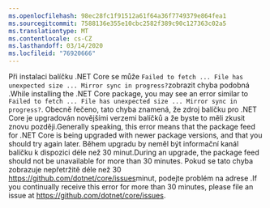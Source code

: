 ```yaml
---
ms.openlocfilehash: 98ec28fc1f91512a61f64a36f7749379e864fea1
ms.sourcegitcommit: 7588136e355e10cbc2582f389c90c127363c02a5
ms.translationtype: MT
ms.contentlocale: cs-CZ
ms.lasthandoff: 03/14/2020
ms.locfileid: "76920666"
---
```


<span data-ttu-id="179cb-101">Při instalaci balíčku .NET Core se může `Failed to fetch ... File has unexpected size ... Mirror sync in progress?`zobrazit chyba podobná .</span><span class="sxs-lookup"><span data-stu-id="179cb-101">While installing the .NET Core package, you may see an error similar to `Failed to fetch ... File has unexpected size ... Mirror sync in progress?`.</span></span> <span data-ttu-id="179cb-102">Obecně řečeno, tato chyba znamená, že zdroj balíčku pro .NET Core je upgradován novějšími verzemi balíčků a že byste to měli zkusit znovu později.</span><span class="sxs-lookup"><span data-stu-id="179cb-102">Generally speaking, this error means that the package feed for .NET Core is being upgraded with newer package versions, and that you should try again later.</span></span> <span data-ttu-id="179cb-103">Během upgradu by neměl být informační kanál balíčku k dispozici déle než 30 minut.</span><span class="sxs-lookup"><span data-stu-id="179cb-103">During an upgrade, the package feed should not be unavailable for more than 30 minutes.</span></span> <span data-ttu-id="179cb-104">Pokud se tato chyba zobrazuje nepřetržitě déle než 30 <https://github.com/dotnet/core/issues>minut, podejte problém na adrese .</span><span class="sxs-lookup"><span data-stu-id="179cb-104">If you continually receive this error for more than 30 minutes, please file an issue at <https://github.com/dotnet/core/issues>.</span></span>
